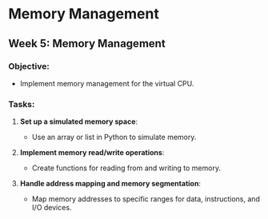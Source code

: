 # Memory Management

## Week 5: Memory Management

### Objective:
- Implement memory management for the virtual CPU.

### Tasks:
1. **Set up a simulated memory space**:
   - Use an array or list in Python to simulate memory.

2. **Implement memory read/write operations**:
   - Create functions for reading from and writing to memory.

3. **Handle address mapping and memory segmentation**:
   - Map memory addresses to specific ranges for data, instructions, and I/O devices.
